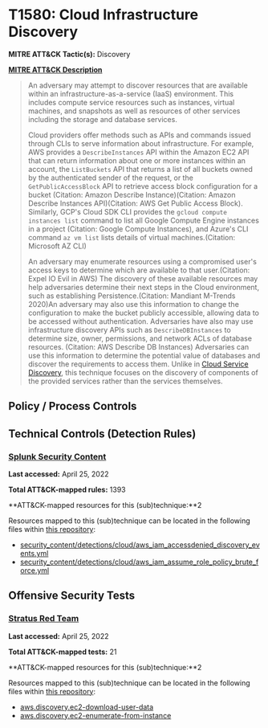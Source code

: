 # T1580: Cloud Infrastructure Discovery
**MITRE ATT&CK Tactic(s):** Discovery

**[MITRE ATT&CK Description](https://attack.mitre.org/techniques/T1580)**
<blockquote>An adversary may attempt to discover resources that are available within an infrastructure-as-a-service (IaaS) environment. This includes compute service resources such as instances, virtual machines, and snapshots as well as resources of other services including the storage and database services.

Cloud providers offer methods such as APIs and commands issued through CLIs to serve information about infrastructure. For example, AWS provides a <code>DescribeInstances</code> API within the Amazon EC2 API that can return information about one or more instances within an account, the <code>ListBuckets</code> API that returns a list of all buckets owned by the authenticated sender of the request, or the <code>GetPublicAccessBlock</code> API to retrieve access block configuration for a bucket (Citation: Amazon Describe Instance)(Citation: Amazon Describe Instances API)(Citation: AWS Get Public Access Block). 
Similarly, GCP's Cloud SDK CLI provides the <code>gcloud compute instances list</code> command to list all Google Compute Engine instances in a project (Citation: Google Compute Instances), and Azure's CLI command <code>az vm list</code> lists details of virtual machines.(Citation: Microsoft AZ CLI)

An adversary may enumerate resources using a compromised user's access keys to determine which are available to that user.(Citation: Expel IO Evil in AWS) The discovery of these available resources may help adversaries determine their next steps in the Cloud environment, such as establishing Persistence.(Citation: Mandiant M-Trends 2020)An adversary may also use this information to change the configuration to make the bucket publicly accessible, allowing data to be accessed without authentication. Adversaries have also may use infrastructure discovery APIs such as <code>DescribeDBInstances</code> to determine size, owner, permissions, and network ACLs of database resources. (Citation: AWS Describe DB Instances) Adversaries can use this information to determine the potential value of databases and discover the requirements to access them. Unlike in [Cloud Service Discovery](https://attack.mitre.org/techniques/T1526), this technique focuses on the discovery of components of the provided services rather than the services themselves.</blockquote>
## Policy / Process Controls
## Technical Controls (Detection Rules)
### [Splunk Security Content](https://github.com/splunk/security_content)
**Last accessed:** April 25, 2022

**Total ATT&CK-mapped rules:** 1393

**ATT&CK-mapped resources for this (sub)technique:**2

Resources mapped to this (sub)technique can be located in the following files within [this repository](https://github.com/splunk/security_content/tree/develop/detections):

* [security_content/detections/cloud/aws_iam_accessdenied_discovery_events.yml](https://github.com/splunk/security_content/blob/develop/detections/cloud/aws_iam_accessdenied_discovery_events.yml)
* [security_content/detections/cloud/aws_iam_assume_role_policy_brute_force.yml](https://github.com/splunk/security_content/blob/develop/detections/cloud/aws_iam_assume_role_policy_brute_force.yml)


## Offensive Security Tests
### [Stratus Red Team](https://github.com/DataDog/stratus-red-team/)
**Last accessed:** April 25, 2022

**Total ATT&CK-mapped tests:** 21

**ATT&CK-mapped resources for this (sub)technique:**2

Resources mapped to this (sub)technique can be located in the following files within [this repository](https://stratus-red-team.cloud/attack-techniques/):

* [aws.discovery.ec2-download-user-data](https://stratus-red-team.cloud/attack-techniques/aws/aws.discovery.ec2-download-user-data/)
* [aws.discovery.ec2-enumerate-from-instance](https://stratus-red-team.cloud/attack-techniques/aws/aws.discovery.ec2-enumerate-from-instance/)

